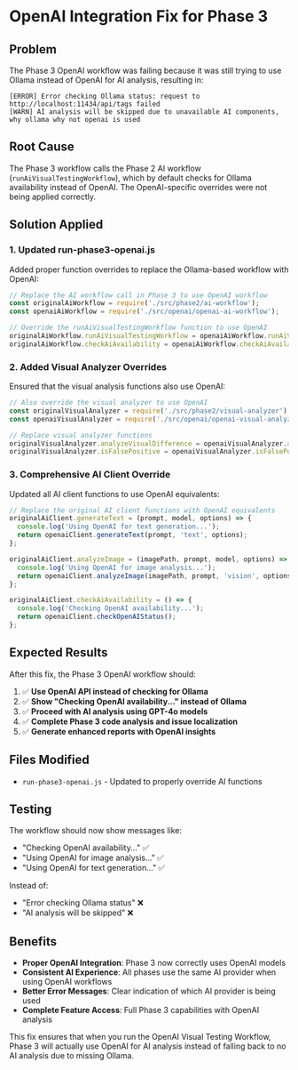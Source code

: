 # OpenAI Integration Fix for Phase 3

## Problem
The Phase 3 OpenAI workflow was failing because it was still trying to use Ollama instead of OpenAI for AI analysis, resulting in:
```
[ERROR] Error checking Ollama status: request to http://localhost:11434/api/tags failed
[WARN] AI analysis will be skipped due to unavailable AI components, why ollama why not openai is used
```

## Root Cause
The Phase 3 workflow calls the Phase 2 AI workflow (`runAiVisualTestingWorkflow`), which by default checks for Ollama availability instead of OpenAI. The OpenAI-specific overrides were not being applied correctly.

## Solution Applied

### 1. Updated run-phase3-openai.js
Added proper function overrides to replace the Ollama-based workflow with OpenAI:

```javascript
// Replace the AI workflow call in Phase 3 to use OpenAI workflow
const originalAiWorkflow = require('./src/phase2/ai-workflow');
const openaiAiWorkflow = require('./src/openai/openai-ai-workflow');

// Override the runAiVisualTestingWorkflow function to use OpenAI
originalAiWorkflow.runAiVisualTestingWorkflow = openaiAiWorkflow.runAiVisualTestingWorkflow;
originalAiWorkflow.checkAiAvailability = openaiAiWorkflow.checkAiAvailability;
```

### 2. Added Visual Analyzer Overrides
Ensured that the visual analysis functions also use OpenAI:

```javascript
// Also override the visual analyzer to use OpenAI
const originalVisualAnalyzer = require('./src/phase2/visual-analyzer');
const openaiVisualAnalyzer = require('./src/openai/openai-visual-analyzer');

// Replace visual analyzer functions
originalVisualAnalyzer.analyzeVisualDifference = openaiVisualAnalyzer.analyzeVisualDifference;
originalVisualAnalyzer.isFalsePositive = openaiVisualAnalyzer.isFalsePositive;
```

### 3. Comprehensive AI Client Override
Updated all AI client functions to use OpenAI equivalents:

```javascript
// Replace the original AI client functions with OpenAI equivalents
originalAiClient.generateText = (prompt, model, options) => {
  console.log('Using OpenAI for text generation...');
  return openaiClient.generateText(prompt, 'text', options);
};

originalAiClient.analyzeImage = (imagePath, prompt, model, options) => {
  console.log('Using OpenAI for image analysis...');
  return openaiClient.analyzeImage(imagePath, prompt, 'vision', options);
};

originalAiClient.checkAiAvailability = () => {
  console.log('Checking OpenAI availability...');
  return openaiClient.checkOpenAIStatus();
};
```

## Expected Results

After this fix, the Phase 3 OpenAI workflow should:
1. ✅ **Use OpenAI API instead of checking for Ollama**
2. ✅ **Show "Checking OpenAI availability..." instead of Ollama**
3. ✅ **Proceed with AI analysis using GPT-4o models**
4. ✅ **Complete Phase 3 code analysis and issue localization**
5. ✅ **Generate enhanced reports with OpenAI insights**

## Files Modified
- `run-phase3-openai.js` - Updated to properly override AI functions

## Testing
The workflow should now show messages like:
- "Checking OpenAI availability..." ✅
- "Using OpenAI for image analysis..." ✅
- "Using OpenAI for text generation..." ✅

Instead of:
- "Error checking Ollama status" ❌
- "AI analysis will be skipped" ❌

## Benefits
- **Proper OpenAI Integration**: Phase 3 now correctly uses OpenAI models
- **Consistent AI Experience**: All phases use the same AI provider when using OpenAI workflows
- **Better Error Messages**: Clear indication of which AI provider is being used
- **Complete Feature Access**: Full Phase 3 capabilities with OpenAI analysis

This fix ensures that when you run the OpenAI Visual Testing Workflow, Phase 3 will actually use OpenAI for AI analysis instead of falling back to no AI analysis due to missing Ollama.
